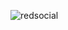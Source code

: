 ![redsocial](https://user-images.githubusercontent.com/39087395/47369699-a1b42900-d6ba-11e8-881a-ff5b140a4025.png)



